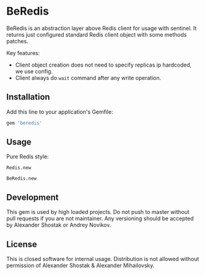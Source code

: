# BeRedis

BeRedis is an abstraction layer above Redis client for usage with sentinel.
It returns just configured standard Redis client object with some methods patches.

Key features:
- Client object creation does not need to specify replicas ip hardcoded, we use config. 
- Client always do `wait` command after any write operation.

## Installation

Add this line to your application's Gemfile:

```ruby
gem 'beredis'
```

## Usage


Pure Redis style:

``` 
Redis.new
```

``` 
BeRedis.new
```

## Development

This gem is used by high loaded projects. Do not push to master without pull requests if you are not maintainer.
Any versioning should be accepted by Alexander Shostak or Andrey Novikov. 

## License

This is closed software for internal usage. Distribution is not allowed without permission of Alexander Shostak & Alexander Mihailovsky. 
